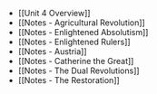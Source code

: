 - [[Unit 4 Overview]]
- [[Notes - Agricultural Revolution]]
- [[Notes - Enlightened Absolutism]]
- [[Notes - Enlightened Rulers]]
- [[Notes - Austria]]
- [[Notes - Catherine the Great]]
- [[Notes - The Dual Revolutions]]
- [[Notes - The Restoration]]